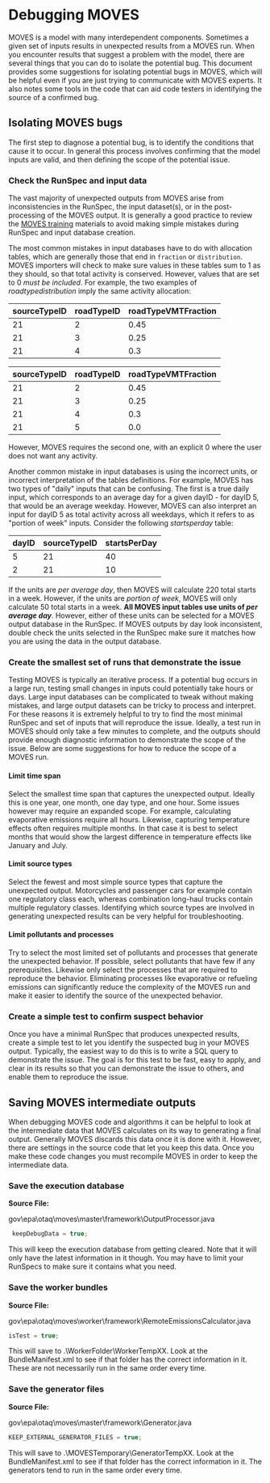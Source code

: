 # Debugging MOVES

MOVES is a model with many interdependent components. Sometimes a given set of inputs results in unexpected results from a MOVES run. When you encounter results that suggest a problem with the model, there are several things that you can do to isolate the potential bug. This document provides some suggestions for isolating potential bugs in MOVES, which will be helpful even if you are just trying to communicate with MOVES experts. It also notes some tools in the code that can aid code testers in identifying the source of a confirmed bug.

## Isolating MOVES bugs

The first step to diagnose a potential bug, is to identify the conditions that cause it to occur. In general this process involves confirming that the model inputs are valid, and then defining the scope of the potential issue.

### Check the RunSpec and input data

The vast majority of unexpected outputs from MOVES arise from inconsistencies in the RunSpec, the input dataset(s), or in the post-processing of the MOVES output. It is generally a good practice to review the [MOVES training](https://www.epa.gov/moves/moves-training-sessions) materials to avoid making simple mistakes during RunSpec and input database creation.

The most common mistakes in input databases have to do with allocation tables, which are generally those that end in `fraction` or `distribution`. MOVES importers will check to make sure values in these tables sum to 1 as they should, so that total activity is conserved. However, values that are set to 0 *must be included*. For example, the two examples of *roadtypedistribution* imply the same activity allocation:

| sourceTypeID | roadTypeID | roadTypeVMTFraction |
| ------------ | ---------- | ------------------- |
| 21           | 2          | 0.45                |
| 21           | 3          | 0.25                |
| 21           | 4          | 0.3                 |

| sourceTypeID | roadTypeID | roadTypeVMTFraction |
| ------------ | ---------- | ------------------- |
| 21           | 2          | 0.45                |
| 21           | 3          | 0.25                |
| 21           | 4          | 0.3                 |
| 21           | 5          | 0.0                 |

However, MOVES requires the second one, with an explicit 0 where the user does not want any activity. 

Another common mistake in input databases is using the incorrect units, or incorrect interpretation of the tables definitions. For example, MOVES has two types of "daily" inputs that can be confusing. The first is a true daily input, which corresponds to an average day for a given dayID - for dayID 5, that would be an average weekday. However, MOVES can also interpret an input for dayID 5 as total activity across all weekdays, which it refers to as "portion of week" inputs. Consider the following *startsperday* table:

| dayID | sourceTypeID | startsPerDay |
| ----- | ------------ | ------------ |
| 5     | 21           | 40           |
| 2     | 21           | 10           |

If the units are *per average day*, then MOVES will calculate 220 total starts in a week. However, if the units are *portion of week*, MOVES will only calculate 50 total starts in a week. **All MOVES input tables use units of *per average day***. However, either of these units can be selected for a MOVES output database in the RunSpec. If MOVES outputs by day look inconsistent, double check the units selected in the RunSpec make sure it matches how you are using the data in the output database.

### Create the smallest set of runs that demonstrate the issue

Testing MOVES is typically an iterative process. If a potential bug occurs in a large run, testing small changes in inputs could potentially take hours or days. Large input databases can be complicated to tweak without making mistakes, and large output datasets can be tricky to process and interpret. For these reasons it is extremely helpful to try to find the most minimal RunSpec and set of inputs that will reproduce the issue. Ideally, a test run in MOVES should only take a few minutes to complete, and the outputs should provide enough diagnostic information to demonstrate the scope of the issue. Below are some suggestions for how to reduce the scope of a MOVES run.

#### Limit time span

Select the smallest time span that captures the unexpected output. Ideally this is one year, one month, one day type, and one hour. Some issues however may require an expanded scope. For example, calculating evaporative emissions require all hours. Likewise, capturing temperature effects often requires multiple months. In that case it is best to select months that would show the largest difference in temperature effects like January and July.

#### Limit source types

Select the fewest and most simple source types that capture the unexpected output. Motorcycles and passenger cars for example contain one regulatory class each, whereas combination long-haul trucks contain multiple regulatory classes. Identifying which source types are involved in generating unexpected results can be very helpful for troubleshooting.

#### Limit pollutants and processes

Try to select the most limited set of pollutants and processes that generate the unexpected behavior. If possible, select pollutants that have few if any prerequisites. Likewise only select the processes that are required to reproduce the behavior. Eliminating processes like evaporative or refueling emissions can significantly reduce the complexity of the MOVES run and make it easier to identify the source of the unexpected behavior.

### Create a simple test to confirm suspect behavior

Once you have a minimal RunSpec that produces unexpected results, create a simple test to let you identify the suspected bug in your MOVES output. Typically, the easiest way to do this is to write a SQL query to demonstrate the issue.  The goal is for this test to be fast, easy to apply, and clear in its results so that you can demonstrate the issue to others, and enable them to reproduce the issue.

## Saving MOVES intermediate outputs

When debugging MOVES code and algorithms it can be helpful to look at the intermediate data that MOVES calculates on its way to generating a final output.  Generally MOVES discards this data once it is done with it. However, there are settings in the source code that let you keep this data. Once you make these code changes you must recompile MOVES in order to keep the intermediate data.

### Save the execution database

**Source File:** 

gov\epa\otaq\moves\master\framework\OutputProcessor.java

```java
 keepDebugData = true;
```

This will keep the execution database from getting cleared. Note that it will only have the latest information in it though. You may have to limit your RunSpecs to make sure it contains what you need.

### Save the worker bundles

**Source File:**

gov\epa\otaq\moves\worker\framework\RemoteEmissionsCalculator.java

```java
isTest = true;
```

This will save to .\WorkerFolder\WorkerTempXX. Look at the BundleManifest.xml to see if that folder has the correct information in it. These are not necessarily run in the same order every time.

### Save the generator files

**Source File:**

gov\epa\otaq\moves\master\framework\Generator.java

```java
KEEP_EXTERNAL_GENERATOR_FILES = true;
```

This will save to .\MOVESTemporary\GeneratorTempXX. Look at the BundleManifest.xml to see if that folder has the correct information in it. The generators tend to run in the same order every time.
